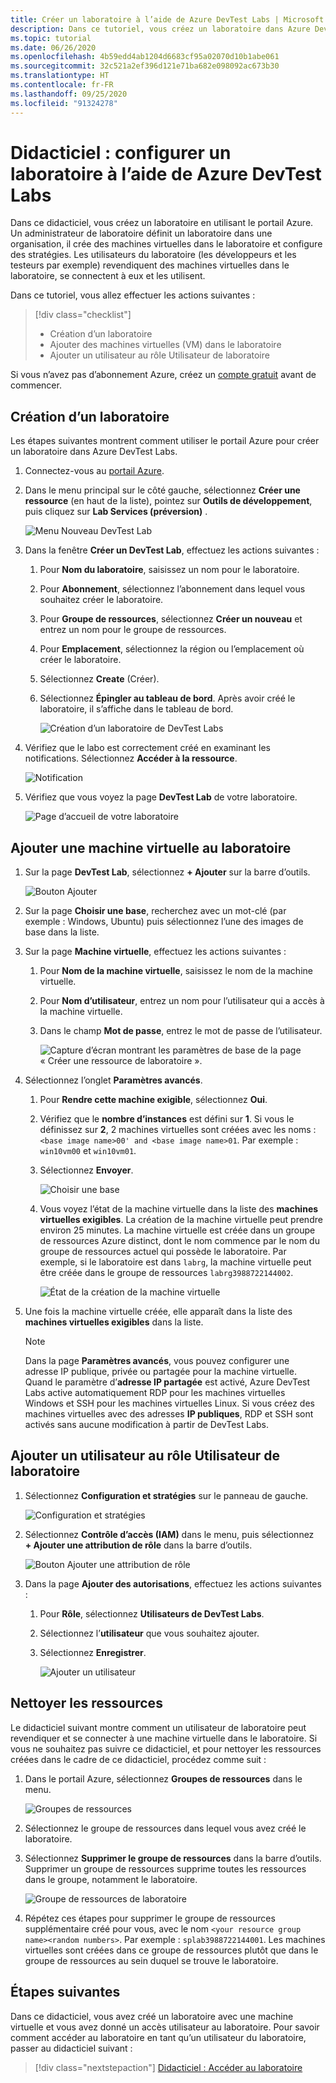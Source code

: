 ```yaml
---
title: Créer un laboratoire à l’aide de Azure DevTest Labs | Microsoft Docs
description: Dans ce tutoriel, vous créez un laboratoire dans Azure DevTest Labs à l’aide du portail Azure. Un administrateur de laboratoire définit un laboratoire, crée dans celui-ci des machines virtuelles et configure des stratégies.
ms.topic: tutorial
ms.date: 06/26/2020
ms.openlocfilehash: 4b59edd4ab1204d6683cf95a02070d10b1abe061
ms.sourcegitcommit: 32c521a2ef396d121e71ba682e098092ac673b30
ms.translationtype: HT
ms.contentlocale: fr-FR
ms.lasthandoff: 09/25/2020
ms.locfileid: "91324278"
---
```

# <a name="tutorial-set-up-a-lab-by-using-azure-devtest-labs"></a>Didacticiel : configurer un laboratoire à l’aide de Azure DevTest Labs
Dans ce didacticiel, vous créez un laboratoire en utilisant le portail Azure. Un administrateur de laboratoire définit un laboratoire dans une organisation, il crée des machines virtuelles dans le laboratoire et configure des stratégies. Les utilisateurs du laboratoire (les développeurs et les testeurs par exemple) revendiquent des machines virtuelles dans le laboratoire, se connectent à eux et les utilisent. 

Dans ce tutoriel, vous allez effectuer les actions suivantes :

> [!div class="checklist"]
> * Création d’un laboratoire
> * Ajouter des machines virtuelles (VM) dans le laboratoire
> * Ajouter un utilisateur au rôle Utilisateur de laboratoire

Si vous n’avez pas d’abonnement Azure, créez un [compte gratuit](https://azure.microsoft.com/free/) avant de commencer.

## <a name="create-a-lab"></a>Création d’un laboratoire
Les étapes suivantes montrent comment utiliser le portail Azure pour créer un laboratoire dans Azure DevTest Labs. 

1. Connectez-vous au [portail Azure](https://portal.azure.com).
2. Dans le menu principal sur le côté gauche, sélectionnez **Créer une ressource** (en haut de la liste), pointez sur **Outils de développement**, puis cliquez sur **Lab Services (préversion)** . 

    ![Menu Nouveau DevTest Lab](./media/tutorial-create-custom-lab/new-custom-lab-menu.png)
1. Dans la fenêtre **Créer un DevTest Lab**, effectuez les actions suivantes : 
    1. Pour **Nom du laboratoire**, saisissez un nom pour le laboratoire. 
    2. Pour **Abonnement**, sélectionnez l’abonnement dans lequel vous souhaitez créer le laboratoire. 
    3. Pour **Groupe de ressources**, sélectionnez **Créer un nouveau** et entrez un nom pour le groupe de ressources. 
    4. Pour **Emplacement**, sélectionnez la région ou l’emplacement où créer le laboratoire. 
    5. Sélectionnez **Create** (Créer). 
    6. Sélectionnez **Épingler au tableau de bord**. Après avoir créé le laboratoire, il s’affiche dans le tableau de bord. 

        ![Création d’un laboratoire de DevTest Labs](./media/tutorial-create-custom-lab/create-custom-lab-blade.png)
2. Vérifiez que le labo est correctement créé en examinant les notifications. Sélectionnez **Accéder à la ressource**.  

    ![Notification](./media/tutorial-create-custom-lab/creation-notification.png)
3. Vérifiez que vous voyez la page **DevTest Lab** de votre laboratoire. 

    ![Page d’accueil de votre laboratoire](./media/tutorial-create-custom-lab/lab-home-page.png)

## <a name="add-a-vm-to-the-lab"></a>Ajouter une machine virtuelle au laboratoire

1. Sur la page **DevTest Lab**, sélectionnez **+ Ajouter** sur la barre d’outils. 

    ![Bouton Ajouter](./media/tutorial-create-custom-lab/add-vm-to-lab-button.png)
1. Sur la page **Choisir une base**, recherchez avec un mot-clé (par exemple : Windows, Ubuntu) puis sélectionnez l’une des images de base dans la liste. 
1. Sur la page **Machine virtuelle**, effectuez les actions suivantes : 
    1. Pour **Nom de la machine virtuelle**, saisissez le nom de la machine virtuelle. 
    2. Pour **Nom d’utilisateur**, entrez un nom pour l’utilisateur qui a accès à la machine virtuelle. 
    3. Dans le champ **Mot de passe**, entrez le mot de passe de l’utilisateur. 

        ![Capture d’écran montrant les paramètres de base de la page « Créer une ressource de laboratoire ».](./media/tutorial-create-custom-lab/new-virtual-machine.png)
1. Sélectionnez l’onglet **Paramètres avancés**.
    1. Pour **Rendre cette machine exigible**, sélectionnez **Oui**.
    2. Vérifiez que le **nombre d’instances** est défini sur **1**. Si vous le définissez sur **2**, 2 machines virtuelles sont créées avec les noms : `<base image name>00' and <base image name>01`. Par exemple : `win10vm00` et `win10vm01`.     
    3. Sélectionnez **Envoyer**. 

        ![Choisir une base](./media/tutorial-create-custom-lab/new-vm-advanced-settings.png)
    9. Vous voyez l’état de la machine virtuelle dans la liste des **machines virtuelles exigibles**. La création de la machine virtuelle peut prendre environ 25 minutes. La machine virtuelle est créée dans un groupe de ressources Azure distinct, dont le nom commence par le nom du groupe de ressources actuel qui possède le laboratoire. Par exemple, si le laboratoire est dans `labrg`, la machine virtuelle peut être créée dans le groupe de ressources `labrg3988722144002`. 

        ![État de la création de la machine virtuelle](./media/tutorial-create-custom-lab/vm-creation-status.png)
1. Une fois la machine virtuelle créée, elle apparaît dans la liste des **machines virtuelles exigibles** dans la liste. 

    > [!NOTE] 
    > Dans la page **Paramètres avancés**, vous pouvez configurer une adresse IP publique, privée ou partagée pour la machine virtuelle. Quand le paramètre d’**adresse IP partagée** est activé, Azure DevTest Labs active automatiquement RDP pour les machines virtuelles Windows et SSH pour les machines virtuelles Linux. Si vous créez des machines virtuelles avec des adresses **IP publiques**, RDP et SSH sont activés sans aucune modification à partir de DevTest Labs.  

## <a name="add-a-user-to-the-lab-user-role"></a>Ajouter un utilisateur au rôle Utilisateur de laboratoire

1. Sélectionnez **Configuration et stratégies** sur le panneau de gauche. 

    ![Configuration et stratégies](./media/tutorial-create-custom-lab/configuration-and-policies-menu.png)
1. Sélectionnez **Contrôle d’accès (IAM)** dans le menu, puis sélectionnez **+ Ajouter une attribution de rôle** dans la barre d’outils. 

    ![Bouton Ajouter une attribution de rôle](./media/tutorial-create-custom-lab/add-role-assignment-button.png)
1. Dans la page **Ajouter des autorisations**, effectuez les actions suivantes :
    1. Pour **Rôle**, sélectionnez **Utilisateurs de DevTest Labs**. 
    2. Sélectionnez l’**utilisateur** que vous souhaitez ajouter. 
    3. Sélectionnez **Enregistrer**.

        ![Ajouter un utilisateur](./media/tutorial-create-custom-lab/add-user.png)

## <a name="clean-up-resources"></a>Nettoyer les ressources
Le didacticiel suivant montre comment un utilisateur de laboratoire peut revendiquer et se connecter à une machine virtuelle dans le laboratoire. Si vous ne souhaitez pas suivre ce didacticiel, et pour nettoyer les ressources créées dans le cadre de ce didacticiel, procédez comme suit : 

1. Dans le portail Azure, sélectionnez **Groupes de ressources** dans le menu. 

    ![Groupes de ressources](./media/tutorial-create-custom-lab/resource-groups.png)
1. Sélectionnez le groupe de ressources dans lequel vous avez créé le laboratoire. 
1. Sélectionnez **Supprimer le groupe de ressources** dans la barre d’outils. Supprimer un groupe de ressources supprime toutes les ressources dans le groupe, notamment le laboratoire. 

    ![Groupe de ressources de laboratoire](./media/tutorial-create-custom-lab/lab-resource-group.png)
1. Répétez ces étapes pour supprimer le groupe de ressources supplémentaire créé pour vous, avec le nom `<your resource group name><random numbers>`. Par exemple : `splab3988722144001`. Les machines virtuelles sont créées dans ce groupe de ressources plutôt que dans le groupe de ressources au sein duquel se trouve le laboratoire. 

## <a name="next-steps"></a>Étapes suivantes
Dans ce didacticiel, vous avez créé un laboratoire avec une machine virtuelle et vous avez donné un accès utilisateur au laboratoire. Pour savoir comment accéder au laboratoire en tant qu’un utilisateur du laboratoire, passer au didacticiel suivant :

> [!div class="nextstepaction"]
> [Didacticiel : Accéder au laboratoire](tutorial-use-custom-lab.md)

